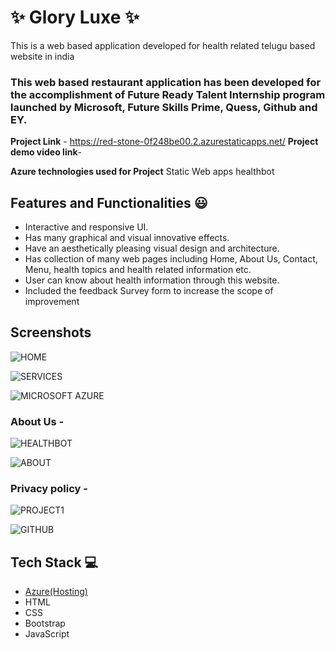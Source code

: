 
# ✨ Glory Luxe  ✨

This is a web based application developed for health related telugu based website in india

### This web based restaurant application has been developed for the accomplishment of Future Ready Talent Internship program launched by Microsoft, Future Skills Prime, Quess, Github and EY.


**Project Link** - https://red-stone-0f248be00.2.azurestaticapps.net/
**Project demo video link**-

**Azure technologies used for Project**
Static Web apps
healthbot

## Features and Functionalities 😃

- Interactive and responsive UI.
- Has many graphical and visual innovative effects.
- Have an aesthetically pleasing visual design and architecture.
- Has collection of many web pages including Home, About Us, Contact, Menu, health topics and health related information etc.
- User can know about health information through this website.
- Included the feedback Survey form to increase the scope of improvement 

## Screenshots

 
![HOME](https://user-images.githubusercontent.com/114738385/206972750-401f3b6c-bae8-4d03-974f-9888048e7449.jpg)

![SERVICES](https://user-images.githubusercontent.com/114738385/206972762-26d4199c-b683-474e-978f-8188c02aae2c.jpg)

   
![MICROSOFT AZURE](https://user-images.githubusercontent.com/114738385/206972834-ee22712c-cc4c-481c-8535-8f8aabe4966c.jpg)

### About Us -


![HEALTHBOT](https://user-images.githubusercontent.com/114738385/206972823-6c97301c-4c2d-4fb6-9c76-c9dbdb095c6e.jpg)

![ABOUT](https://user-images.githubusercontent.com/114738385/206972731-0fbebb23-d13e-4ae4-a0f3-013f73b8d421.jpg)



### Privacy policy -


![PROJECT1](https://user-images.githubusercontent.com/114738385/206972804-0df24a9a-47ea-4e30-a0b0-f2103d06d1ee.jpg)

![GITHUB](https://user-images.githubusercontent.com/114738385/206972922-aa6d4873-2a2d-47b7-b9cc-8f661a51d71f.jpg)


## Tech Stack 💻

- [Azure(Hosting)](https://azure.microsoft.com/en-in/features/azure-portal/)
- HTML
- CSS
- Bootstrap
- JavaScript
